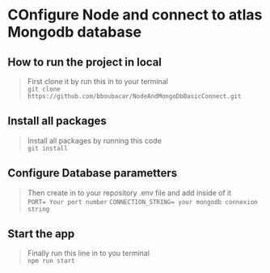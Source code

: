 # COnfigure Node and connect to atlas Mongodb database

## How to run the project in local
> First clone it by run this in to your terminal <br/>
```git clone https://github.com/bboubacar/NodeAndMongoDbBasicConnect.git```

## Install all packages
> Install all packages by running this code <br/>
```git install```

## Configure Database parametters
> Then create in to your repository .env file and add inside of it <br/>
```PORT= Your port number```
```CONNECTION_STRING= your mongodb connexion string```

## Start the app
> Finally run this line in to you terminal <br/>
```npm run start```